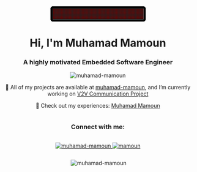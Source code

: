 <div align="center">
<img src="hello_github.gif" align="center" style="width: 100" />
</div>  

<h1 align="center">Hi, I'm Muhamad Mamoun</h1>
<h3 align="center">A highly motivated Embedded Software Engineer</h3>

<p align="center"> <img src="https://komarev.com/ghpvc/?username=muhamad-mamoun&label=Profile%20views&color=0b0b0d&style=flat" alt="muhamad-mamoun" /> </p>

<center>
  <p>🔭 All of my projects are available at <a href="https://github.com/muhamad-mamoun">muhamad-mamoun</a>, and I’m currently working on <a href="https://github.com/muhamad-mamoun/V2V-project">V2V Communication Project</a></p>
</center>

<center>
  <p>📄 Check out my experiences: <a href="https://drive.google.com/file/d/1w386R0ZREspLkwjG_AXoi2b9bnvRLzfv/view?usp=sharing">Muhamad Mamoun</a></p>
</center>

<div style="display: flex; flex-direction: column; align-items: center;">

  <h3 align="center">Connect with me:</h3>
  <p align="center">
    <a href="https://linkedin.com/in/muhamad-mamoun" target="blank">
      <img src="https://raw.githubusercontent.com/rahuldkjain/github-profile-readme-generator/master/src/images/icons/Social/linked-in-alt.svg" alt="muhamad-mamoun" height="30" width="40" />
    </a>
    <a href="https://www.hackerrank.com/mamoun" target="blank">
      <img src="https://raw.githubusercontent.com/rahuldkjain/github-profile-readme-generator/master/src/images/icons/Social/hackerrank.svg" alt="mamoun" height="30" width="40" />
    </a>
  </p>

</div>

<div style="text-align: center;">
  <p>&nbsp;<img src="https://github-readme-stats.vercel.app/api?username=muhamad-mamoun&show_icons=true&theme=dark&locale=en" alt="muhamad-mamoun" /></p>
</div>

